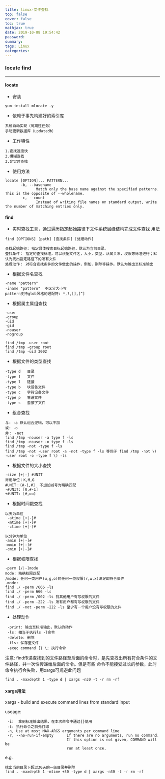 ```yaml
---
title: linux-文件查找
top: false
cover: false
toc: true
mathjax: true
date: 2019-10-08 19:54:42
password:
summary:
tags: Linux
categories:
---
```

### locate find

---

#### locate
- 安装

```
yum install mlocate -y
```

- 依赖于事先构建好的索引库

```
系统自动实现（周期性任务）
手动更新数据库（updatedb）
```
- 工作特性

```
1.查找速度快
2.模糊查找
3.非实时查找
```
- 使用方法

```
locate [OPTION]... PATTERN...
       -b, --basename
              Match only the base name against the specified patterns.  This is the opposite of --wholename.
       -c, --count
              Instead of writing file names on standard output, write the number of matching entries only.

```


#### find
- 实时查找工具，通过遍历指定起始路径下文件系统层级结构完成文件查找
用法

```
find [OPTIONS] [path] [查找条件] [处理动作]

查找起始路径: 指定具体搜索目标起始路径，默认为当前目录。
查找条件： 指定的查找标准，可以根据文件名，大小，类型，从属关系，权限等标准进行；默认为找出指定路径下的所有文件
处理动作： 对符合查找条件的文件做出的操作，例如，删除等操作。默认为输出至标准输出

```
- 根据文件名查找
```
-name "pattern"
-iname "pattern"  不区分大小写
pattern支持glob风格的通配符: *,?,[],[^]
```
- 根据属主属组查找
```
-user
-group
-uid
-gid
-nouser
-nogroup 

find /tmp -user root
find /tmp -group root
find /tmp -uid 3002

```


- 根据文件的类型查找

```
-type d   目录
-type f   文件
-type l   链接
-type b   块设备文件
-type c   字符设备文件
-type p   管道文件
-type s   套接字文件
```
- 组合查找

```
与: -a 默认组合逻辑，可以不加
或: -o 
非： -not 
find /tmp -nouser -a type f -ls
find /tmp -nouser -o type f -ls
find /tmp -not -type f -ls
find /tmp -not -user root -a -not -type f -ls 等同于 find /tmp -not \( -user root -o -type f \) -ls
```

- 根据文件的大小查找

```
-size [+|-] #UNIT
常用单位：K,M,G
#UNIT：(#-1,#]  不加加减号为精确匹配
-#UNIT: [0,#-1]
+#UNIT: [#,oo)
```
- 根据时间戳查找

```
以天为单位
 -atime [+|-]#
 -mtime [+|-]#
 -ctime [+|-]#
 
以分钟为单位
-amin [+|-]#
-mmin [+|-]#
-cmin [+|-]#
```
- 根据权限查找

```
-perm [/|-]mode
mode: 精确权限匹配
/mode: 任何一类用户(u,g,o)的任何一位权限(r,w,x)满足即符合条件
-mode: 
find ./ -perm /666 -ls
find ./ -perm 666 -ls
find ./ -perm /002 -ls 找其他用户有写权限的文件
find ./ -perm -222 -ls 所有用户都有写权限的文件
find ./ -not -perm -222 -ls 至少有一个用户没有写权限的文件
```

- 处理动作

```
 -print: 输出至标准输出，默认的动作 
 -ls: 相当于执行ls -l命令
 -delete: 删除
 -fls: 保存至文件
 -exec command {} \; 执行命令
```
注意:
find传递查找到的文件路径至后面的命令时，是先查找出所有符合条件的文件路径，并一次性传递给后面的命令。但是有些 命令不能接受过长的参数，此时命令执行会失败，用xargs可规避此问题

```
find . -maxdepth 1 -type d | xargs -n30 -t -r rm -rf 
```

#### xargs用法
xargs - build and execute command lines from standard input

useage:

```
 -i:  拿到标准输出结果，在本次命令中通过{}使用
 -t: 执行命令之前先打印
 -n, Use at most MAX-ARGS arguments per command line
 -r, --no-run-if-empty      If there are no arguments, run no command.
                            If this option is not given, COMMAND will be
                            run at least once.
```
e.g.

```
找出当前目录下超过30天的一级目录并删除
find . -maxdepth 1 -mtime +30 -type d | xargs -n30 -t -r rm -rf
```